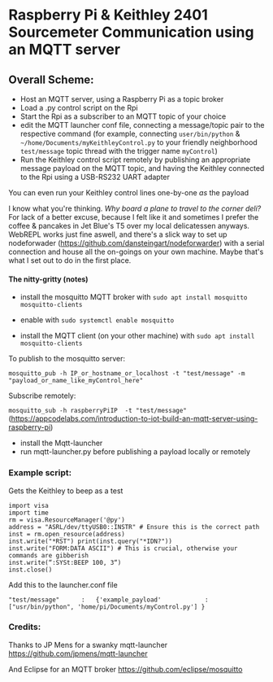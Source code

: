 # Raspberry Pi & Keithley 2401 Sourcemeter Communication using an MQTT server

## Overall Scheme: 
* Host an MQTT server, using a Raspberry Pi as a topic broker
* Load a .py control script on the Rpi
* Start the Rpi as a subscriber to an MQTT topic of your choice
* edit the MQTT launcher conf file, connecting a message/topic pair to the respective command (for example, connecting `user/bin/python` & `~/home/Documents/myKeithleyControl.py` to your friendly neighborhood `test/message` topic thread with the trigger name `myControl`)
* Run the Keithley control script remotely by publishing an appropriate message payload on the MQTT topic, and having the Keithley connected to the Rpi using a USB-RS232 UART adapter

You can even run your Keithley control lines one-by-one _as_ the payload 
 
I know what you're thinking. _Why board a plane to travel to the corner deli?_ For lack of a better excuse, because I felt like it and sometimes I prefer the coffee & pancakes in Jet Blue's T5 over my local delicatessen anyways. WebREPL works just fine aswell, and there's a slick way to set up nodeforwader (https://github.com/dansteingart/nodeforwarder) with a serial connection and house all the on-goings on your own machine. Maybe that's what I set out to do in the first place.


#### The nitty-gritty (notes)
* install the mosquitto MQTT broker with `sudo apt install mosquitto mosquitto-clients`

* enable with `sudo systemctl enable mosquitto`

* install the MQTT client (on your other machine) with `sudo apt install mosquitto-clients`

To publish to the mosquitto server: 

`mosquitto_pub -h IP_or_hostname_or_localhost -t "test/message" -m "payload_or_name_like_myControl_here"`

Subscribe remotely:

`mosquitto_sub -h raspberryPiIP  -t "test/message"` 
(https://appcodelabs.com/introduction-to-iot-build-an-mqtt-server-using-raspberry-pi)

* install the Mqtt-launcher
* run  mqtt-launcher.py before publishing a payload locally or remotely

### Example script: 
Gets the Keithley to beep as a test 

```
import visa 
import time 
rm = visa.ResourceManager('@py') 
address = "ASRL/dev/ttyUSB0::INSTR" # Ensure this is the correct path
inst = rm.open_resource(address) 
inst.write("*RST") print(inst.query("*IDN?")) 
inst.write("FORM:DATA ASCII") # This is crucial, otherwise your commands are gibberish 
inst.write(“:SYSt:BEEP 100, 3“)
inst.close()

```
Add this to the launcher.conf file
```
"test/message"      :   {'example_payload'            :   ["usr/bin/python", 'home/pi/Documents/myControl.py'] }
```

### Credits:
Thanks to JP Mens for a swanky mqtt-launcher https://github.com/jpmens/mqtt-launcher

And Eclipse for an MQTT broker https://github.com/eclipse/mosquitto
